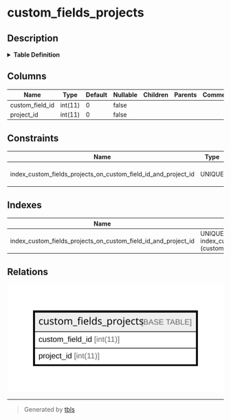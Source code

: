 # custom_fields_projects

## Description

<details>
<summary><strong>Table Definition</strong></summary>

```sql
CREATE TABLE `custom_fields_projects` (
  `custom_field_id` int(11) NOT NULL DEFAULT '0',
  `project_id` int(11) NOT NULL DEFAULT '0',
  UNIQUE KEY `index_custom_fields_projects_on_custom_field_id_and_project_id` (`custom_field_id`,`project_id`)
) ENGINE=InnoDB DEFAULT CHARSET=latin1
```

</details>

## Columns

| Name | Type | Default | Nullable | Children | Parents | Comment |
| ---- | ---- | ------- | -------- | -------- | ------- | ------- |
| custom_field_id | int(11) | 0 | false |  |  |  |
| project_id | int(11) | 0 | false |  |  |  |

## Constraints

| Name | Type | Definition |
| ---- | ---- | ---------- |
| index_custom_fields_projects_on_custom_field_id_and_project_id | UNIQUE | UNIQUE KEY index_custom_fields_projects_on_custom_field_id_and_project_id (custom_field_id, project_id) |

## Indexes

| Name | Definition |
| ---- | ---------- |
| index_custom_fields_projects_on_custom_field_id_and_project_id | UNIQUE KEY index_custom_fields_projects_on_custom_field_id_and_project_id (custom_field_id, project_id) USING BTREE |

## Relations

![er](custom_fields_projects.svg)

---

> Generated by [tbls](https://github.com/k1LoW/tbls)
